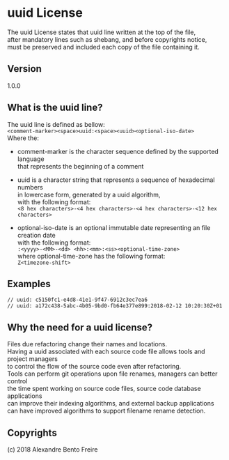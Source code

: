 # uuid License

The uuid License states that uuid line written at the top of the file,  
after mandatory lines such as shebang, and before copyrights notice,  
must be preserved and included each copy of the file containing it.  

## Version

1.0.0

## What is the uuid line?

The uuid line is defined as bellow:  
```<comment-marker><space>uuid:<space><uuid><optional-iso-date>```  
Where the:  
- comment-marker is the character sequence defined by the supported language  
   that represents the beginning of a comment   
- uuid is a character string that represents a sequence of hexadecimal numbers  
  in lowercase form, generated by a uuid algorithm,  
  with the following format:  
    ```<8 hex characters>-<4 hex characters>-<4 hex characters>-<12 hex characters>```  
 
- optional-iso-date is an optional immutable  date representing an file creation date  
  with the following format:  
    ```:<yyyy>-<MM>-<dd> <hh>:<mm>:<ss><optional-time-zone>```  
  where optional-time-zone has the following format:  
    ```Z<timezone-shift>```  

## Examples

```// uuid: c5150fc1-e4d8-41e1-9f47-6912c3ec7ea6```  
```// uuid: a172c438-5abc-4b05-9bd0-fb64e377e899:2018-02-12 10:20:30Z+01```  

## Why the need for a uuid license?

Files due refactoring change their names and locations.  
Having a uuid associated with each source code file allows tools and project managers  
to control the flow of the source code even after refactoring.  
Tools can perform git operations upon file renames, managers can better control  
the time spent working on source code files, source code database applications  
can improve their indexing algorithms, and external backup applications  
can have improved algorithms to support filename rename detection.  

## Copyrights

(c) 2018 Alexandre Bento Freire